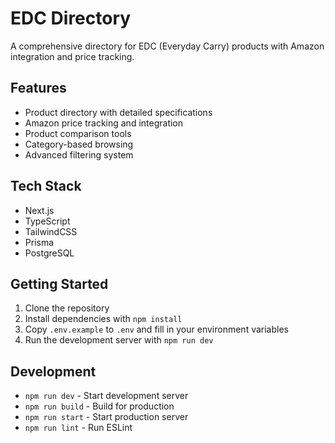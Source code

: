 # EDC Directory

A comprehensive directory for EDC (Everyday Carry) products with Amazon integration and price tracking.

## Features

- Product directory with detailed specifications
- Amazon price tracking and integration
- Product comparison tools
- Category-based browsing
- Advanced filtering system

## Tech Stack

- Next.js
- TypeScript
- TailwindCSS
- Prisma
- PostgreSQL

## Getting Started

1. Clone the repository
2. Install dependencies with `npm install`
3. Copy `.env.example` to `.env` and fill in your environment variables
4. Run the development server with `npm run dev`

## Development

- `npm run dev` - Start development server
- `npm run build` - Build for production
- `npm run start` - Start production server
- `npm run lint` - Run ESLint
